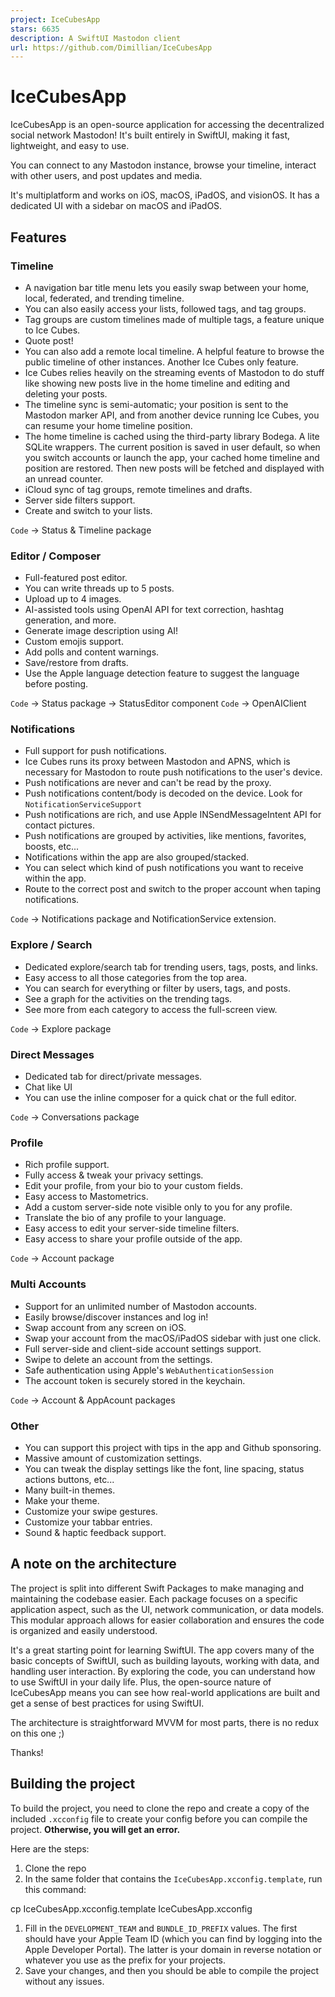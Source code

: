 ```yaml
---
project: IceCubesApp
stars: 6635
description: A SwiftUI Mastodon client
url: https://github.com/Dimillian/IceCubesApp
---
```


IceCubesApp
===========

IceCubesApp is an open-source application for accessing the decentralized social network Mastodon! It's built entirely in SwiftUI, making it fast, lightweight, and easy to use.

You can connect to any Mastodon instance, browse your timeline, interact with other users, and post updates and media.

It's multiplatform and works on iOS, macOS, iPadOS, and visionOS. It has a dedicated UI with a sidebar on macOS and iPadOS.

Features
--------

### Timeline

-   A navigation bar title menu lets you easily swap between your home, local, federated, and trending timeline.
-   You can also easily access your lists, followed tags, and tag groups.
-   Tag groups are custom timelines made of multiple tags, a feature unique to Ice Cubes.
-   Quote post!
-   You can also add a remote local timeline. A helpful feature to browse the public timeline of other instances. Another Ice Cubes only feature.
-   Ice Cubes relies heavily on the streaming events of Mastodon to do stuff like showing new posts live in the home timeline and editing and deleting your posts.
-   The timeline sync is semi-automatic; your position is sent to the Mastodon marker API, and from another device running Ice Cubes, you can resume your home timeline position.
-   The home timeline is cached using the third-party library Bodega. A lite SQLite wrappers. The current position is saved in user default, so when you switch accounts or launch the app, your cached home timeline and position are restored. Then new posts will be fetched and displayed with an unread counter.
-   iCloud sync of tag groups, remote timelines and drafts.
-   Server side filters support.
-   Create and switch to your lists.

`Code` -> Status & Timeline package

### Editor / Composer

-   Full-featured post editor.
-   You can write threads up to 5 posts.
-   Upload up to 4 images.
-   AI-assisted tools using OpenAI API for text correction, hashtag generation, and more.
-   Generate image description using AI!
-   Custom emojis support.
-   Add polls and content warnings.
-   Save/restore from drafts.
-   Use the Apple language detection feature to suggest the language before posting.

`Code` -> Status package -> StatusEditor component `Code` -> OpenAIClient

### Notifications

-   Full support for push notifications.
-   Ice Cubes runs its proxy between Mastodon and APNS, which is necessary for Mastodon to route push notifications to the user's device.
-   Push notifications are never and can't be read by the proxy.
-   Push notifications content/body is decoded on the device. Look for `NotificationServiceSupport`
-   Push notifications are rich, and use Apple INSendMessageIntent API for contact pictures.
-   Push notifications are grouped by activities, like mentions, favorites, boosts, etc...
-   Notifications within the app are also grouped/stacked.
-   You can select which kind of push notifications you want to receive within the app.
-   Route to the correct post and switch to the proper account when taping notifications.

`Code` -> Notifications package and NotificationService extension.

### Explore / Search

-   Dedicated explore/search tab for trending users, tags, posts, and links.
-   Easy access to all those categories from the top area.
-   You can search for everything or filter by users, tags, and posts.
-   See a graph for the activities on the trending tags.
-   See more from each category to access the full-screen view.

`Code` -> Explore package

### Direct Messages

-   Dedicated tab for direct/private messages.
-   Chat like UI
-   You can use the inline composer for a quick chat or the full editor.

`Code` -> Conversations package

### Profile

-   Rich profile support.
-   Fully access & tweak your privacy settings.
-   Edit your profile, from your bio to your custom fields.
-   Easy access to Mastometrics.
-   Add a custom server-side note visible only to you for any profile.
-   Translate the bio of any profile to your language.
-   Easy access to edit your server-side timeline filters.
-   Easy access to share your profile outside of the app.

`Code` -> Account package

### Multi Accounts

-   Support for an unlimited number of Mastodon accounts.
-   Easily browse/discover instances and log in!
-   Swap account from any screen on iOS.
-   Swap your account from the macOS/iPadOS sidebar with just one click.
-   Full server-side and client-side account settings support.
-   Swipe to delete an account from the settings.
-   Safe authentication using Apple's `WebAuthenticationSession`
-   The account token is securely stored in the keychain.

`Code` -> Account & AppAcount packages

### Other

-   You can support this project with tips in the app and Github sponsoring.
-   Massive amount of customization settings.
-   You can tweak the display settings like the font, line spacing, status actions buttons, etc...
-   Many built-in themes.
-   Make your theme.
-   Customize your swipe gestures.
-   Customize your tabbar entries.
-   Sound & haptic feedback support.

A note on the architecture
--------------------------

The project is split into different Swift Packages to make managing and maintaining the codebase easier. Each package focuses on a specific application aspect, such as the UI, network communication, or data models. This modular approach allows for easier collaboration and ensures the code is organized and easily understood.

It's a great starting point for learning SwiftUI. The app covers many of the basic concepts of SwiftUI, such as building layouts, working with data, and handling user interaction. By exploring the code, you can understand how to use SwiftUI in your daily life. Plus, the open-source nature of IceCubesApp means you can see how real-world applications are built and get a sense of best practices for using SwiftUI.

The architecture is straightforward MVVM for most parts, there is no redux on this one ;)

Thanks!

Building the project
--------------------

To build the project, you need to clone the repo and create a copy of the included `.xcconfig` file to create your config before you can compile the project. **Otherwise, you will get an error.**

Here are the steps:

1.  Clone the repo
2.  In the same folder that contains the `IceCubesApp.xcconfig.template`, run this command:

cp IceCubesApp.xcconfig.template IceCubesApp.xcconfig

1.  Fill in the `DEVELOPMENT_TEAM` and `BUNDLE_ID_PREFIX` values. The first should have your Apple Team ID (which you can find by logging into the Apple Developer Portal). The latter is your domain in reverse notation or whatever you use as the prefix for your projects.
2.  Save your changes, and then you should be able to compile the project without any issues.
